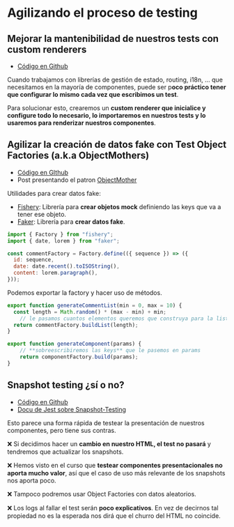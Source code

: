 # Agilizando el proceso de testing

## Mejorar la mantenibilidad de nuestros tests con custom renderers

- [Código en Github](https://pro.codely.tv/library/testing-frontend/196940/path/step/113170813/)

Cuando trabajamos con librerías de gestión de estado, routing, i18n, ... que necesitamos en la mayoría de componentes, puede ser p**oco práctico tener que configurar lo mismo cada vez que escribimos un test**.

Para solucionar esto, crearemos un **custom renderer que inicialice y configure todo lo necesario, lo importaremos en nuestros tests y lo usaremos para renderizar nuestros componentes**.

## Agilizar la creación de datos fake con Test Object Factories (a.k.a ObjectMothers)

- [Código en GIthub](https://github.com/CodelyTV/javascript-testing-frontend-course/tree/main/72-test-object-factory)
- Post presentando el patron [ObjectMother](https://martinfowler.com/bliki/ObjectMother.html)

Utilidades para crear datos fake:

- [Fishery](https://github.com/thoughtbot/fishery): Librería para **crear objetos mock** definiendo las keys que va a tener ese objeto.
- [Faker](https://github.com/marak/Faker.js/): Librería para **crear datos fake**.

```jsx
import { Factory } from "fishery";
import { date, lorem } from "faker";

const commentFactory = Factory.define(({ sequence }) => ({
  id: sequence,
  date: date.recent().toISOString(),
  content: lorem.paragraph(),
}));
```

Podemos exportar la factory y hacer uso de métodos.

```jsx
export function generateCommentList(min = 0, max = 10) {
  const length = Math.random() * (max - min) + min;
	// le pasamos cuantos elementos queremos que construya para la lista
  return commentFactory.buildList(length); 
}

export function generateComponent(params) {
	// **sobreescribiremos las keys** que le pasemos en params
	return componentFactory.build(params);
}
```

## Snapshot testing ¿sí o no?

- [Código en Github](https://github.com/CodelyTV/javascript-testing-frontend-course/tree/main/73-snapshots)
- [Docu de Jest sobre Snapshot-Testing](https://jestjs.io/docs/snapshot-testing)

Esto parece una forma rápida de testear la presentación de nuestros componentes, pero tiene sus contras.

❌ Si decidimos hacer un **cambio en nuestro HTML, el test no pasará** y tendremos que actualizar los snapshots.

❌ Hemos visto en el curso que **testear componentes presentacionales no aporta mucho valor**, así que el caso de uso más relevante de los snapshots nos aporta poco.

❌ Tampoco podremos usar Object Factories con datos aleatorios.

❌ Los logs al fallar el test serán **poco explicativos**. En vez de decirnos tal propiedad no es la esperada nos dirá que el churro del HTML no coincide.